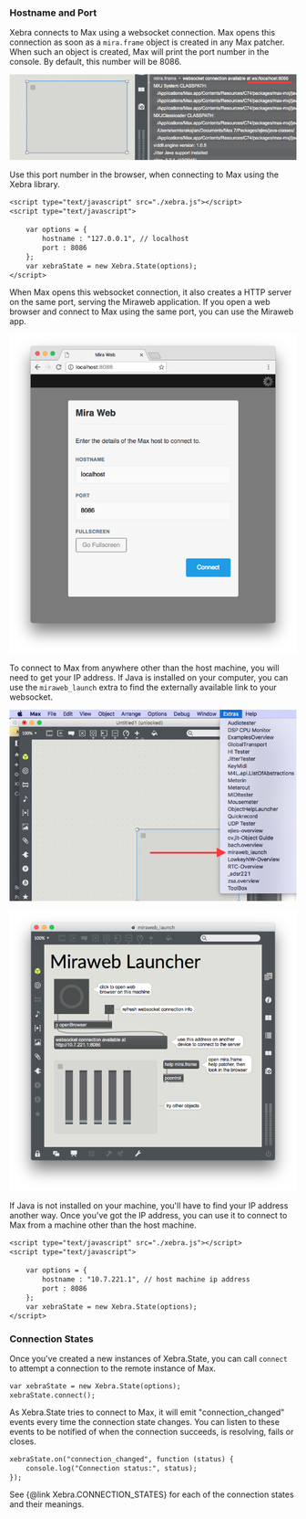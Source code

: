 ### Hostname and Port

Xebra connects to Max using a websocket connection. Max opens this connection as soon as a `mira.frame` object is created in any Max patcher. When such an object is created, Max will print the port number in the console. By default, this number will be 8086.

![Websocket port](img/02-websocket.png)

Use this port number in the browser, when connecting to Max using the Xebra library.

```
<script type="text/javascript" src="./xebra.js"></script>
<script type="text/javascript">

	var options = {
		hostname : "127.0.0.1", // localhost
		port : 8086
	};
	var xebraState = new Xebra.State(options);
</script>
```

When Max opens this websocket connection, it also creates a HTTP server on the same port, serving the Miraweb application. If you open a web browser and connect to Max using the same port, you can use the Miraweb app.

![Miraweb app](img/02-miraweb.png)

To connect to Max from anywhere other than the host machine, you will need to get your IP address. If Java is installed on your computer, you can use the `miraweb_launch` extra to find the externally available link to your websocket.

![Miraweb launch](img/02-miraweb_launch.png)

![Miraweb launch](img/02-miraweb_ip.png)

If Java is not installed on your machine, you'll have to find your IP address another way. Once you've got the IP address, you can use it to connect to Max from a machine other than the host machine.

```
<script type="text/javascript" src="./xebra.js"></script>
<script type="text/javascript">

	var options = {
		hostname : "10.7.221.1", // host machine ip address
		port : 8086
	};
	var xebraState = new Xebra.State(options);
</script>
```

### Connection States

Once you've created a new instances of Xebra.State, you can call `connect` to attempt a connection to the remote instance of Max.

```
var xebraState = new Xebra.State(options);
xebraState.connect();
```

As Xebra.State tries to connect to Max, it will emit "connection_changed" events every time the connection state changes. You can listen to these events to be notified of when the connection succeeds, is resolving, fails or closes.

```
xebraState.on("connection_changed", function (status) {
	console.log("Connection status:", status);
});
```

See {@link Xebra.CONNECTION_STATES} for each of the connection states and their meanings.